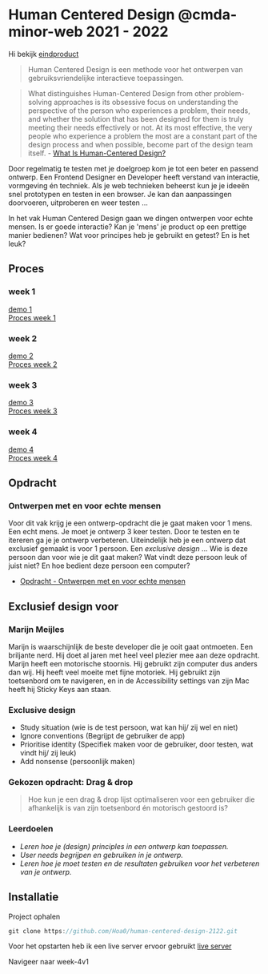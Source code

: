 # Human Centered Design @cmda-minor-web 2021 - 2022

Hi bekijk [eindproduct](https://hoa0.github.io/human-centered-design-2122/week-4-v1/)

> Human Centered Design is een methode voor het ontwerpen van gebruiksvriendelijke interactieve toepassingen.

> What distinguishes Human-Centered Design from other problem-solving approaches is its obsessive focus on understanding the perspective of the person who experiences a problem, their needs, and whether the solution that has been designed for them is truly meeting their needs effectively or not. At its most effective, the very people who experience a problem the most are a constant part of the design process and when possible, become part of the design team itself. - [What Is Human-Centered Design?](https://medium.com/dc-design/what-is-human-centered-design-6711c09e2779)

Door regelmatig te testen met je doelgroep kom je tot een beter en passend ontwerp.
Een Frontend Designer en Developer heeft verstand van interactie, vormgeving én techniek.
Als je web technieken beheerst kun je je ideeën snel prototypen en testen in een browser. Je kan dan aanpassingen doorvoeren, uitproberen en weer testen ...

In het vak Human Centered Design gaan we dingen ontwerpen voor echte mensen.
Is er goede interactie? Kan je 'mens' je product op een prettige manier bedienen?
Wat voor principes heb je gebruikt en getest? En is het leuk?

## Proces

### week 1

[demo 1](https://hoa0.github.io/human-centered-design-2122/week-1/) <br />
[Proces week 1](https://github.com/Hoa0/human-centered-design-2122/wiki/Week-1---prototypen-&-testen)

### week 2

[demo 2](https://hoa0.github.io/human-centered-design-2122/week-2/) <br />
[Proces week 2](https://github.com/Hoa0/human-centered-design-2122/wiki/Week-2---prototypen-&-testen)

### week 3

[demo 3](https://hoa0.github.io/human-centered-design-2122/week-3-v2/) <br />
[Proces week 3](https://github.com/Hoa0/human-centered-design-2122/wiki/Week-3---prototypen-&-testen)

### week 4

[demo 4](https://hoa0.github.io/human-centered-design-2122/week-4-v1/) <br />
[Proces week 4](https://github.com/Hoa0/human-centered-design-2122/wiki/Week-4---prototype-&-theorie-verwerken)

## Opdracht

### Ontwerpen met en voor echte mensen

Voor dit vak krijg je een ontwerp-opdracht die je gaat maken voor 1 mens.
Een echt mens.
Je moet je ontwerp 3 keer testen.
Door te testen en te itereren ga je je ontwerp verbeteren.
Uiteindelijk heb je een ontwerp dat exclusief gemaakt is voor 1 persoon.
Een _exclusive design_ ...
Wie is deze persoon dan voor wie je dit gaat maken?
Wat vindt deze persoon leuk of juist niet?
En hoe bedient deze persoon een computer?

- [Opdracht - Ontwerpen met en voor echte mensen](course/opdracht-human-centered-design.md)

## Exclusief design voor

### Marijn Meijles

Marijn is waarschijnlijk de beste developer die je ooit gaat ontmoeten. Een briljante nerd. Hij doet al jaren met heel veel plezier mee aan deze opdracht. Marijn heeft een motorische stoornis. Hij gebruikt zijn computer dus anders dan wij. Hij heeft veel moeite met fijne motoriek. Hij gebruikt zijn toetsenbord om te navigeren, en in de Accessibility settings van zijn Mac heeft hij Sticky Keys aan staan.

### Exclusive design

- Study situation (wie is de test persoon, wat kan hij/ zij wel en niet)
- Ignore conventions (Begrijpt de gebruiker de app)
- Prioritise identity (Specifiek maken voor de gebruiker, door testen, wat vindt hij/ zij leuk)
- Add nonsense (persoonlijk maken)

### Gekozen opdracht: Drag & drop

> Hoe kun je een drag & drop lijst optimaliseren voor een gebruiker die afhankelijk is van zijn toetsenbord én motorisch gestoord is?

### Leerdoelen

- _Leren hoe je (design) principles in een ontwerp kan toepassen._
- _User needs begrijpen en gebruiken in je ontwerp._
- _Leren hoe je moet testen en de resultaten gebruiken voor het verbeteren van je ontwerp._

## Installatie

Project ophalen

```JavaScript
git clone https://github.com/Hoa0/human-centered-design-2122.git
```

Voor het opstarten heb ik een live server ervoor gebruikt [live server](https://marketplace.visualstudio.com/items?itemName=ritwickdey.LiveServer)

Navigeer naar week-4v1
